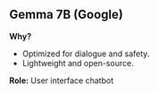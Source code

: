## Gemma 7B (Google)

**Why?**

*   Optimized for dialogue and safety.
*   Lightweight and open-source.

**Role:** User interface chatbot
